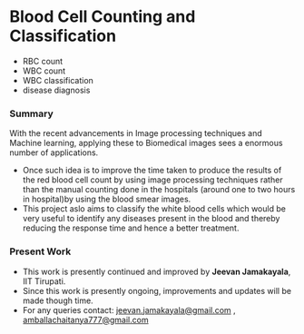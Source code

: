 # Blood Cell Counting and Classification
* RBC count
* WBC count
* WBC classification
* disease diagnosis<br />
### Summary
With the recent advancements in Image processing techniques and Machine learning, applying these to Biomedical images sees a enormous number of applications.
* Once such idea is to improve the time taken to produce the results of the red blood cell count by using image processing techniques rather than the manual counting done in the hospitals (around one to two hours in hospital)by using the blood smear images. <br>
* This project aslo aims to classify the white blood cells which would be very useful to identify any diseases present in the blood and thereby reducing the response time and hence a better treatment. 

### Present Work
* This work is presently continued and improved by <b>Jeevan Jamakayala</b>, IIT Tirupati.<br />
* Since this work is presently ongoing, improvements and updates will be made though time.
* For any queries contact: jeevan.jamakayala@gmail.com , amballachaitanya777@gmail.com
